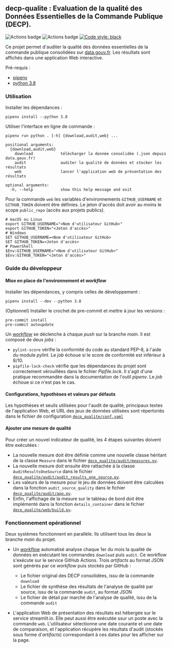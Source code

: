 ## **decp-qualite** : Evaluation de la qualité des Données Essentielles de la Commande Publique (DECP).

![Actions badge](https://github.com/139bercy/decp-qualite/actions/workflows/tests.yaml/badge.svg)
![Actions badge](https://github.com/139bercy/decp-qualite/actions/workflows/run.yaml/badge.svg)
[![Code style: black](https://img.shields.io/badge/code%20style-black-000000.svg)](https://github.com/psf/black)

Ce projet permet d'auditer la qualité des données essentielles de la commande publique consolidées sur [data.gouv.fr](https://www.data.gouv.fr/fr/datasets/donnees-essentielles-de-la-commande-publique-fichiers-consolides/). Les résultats sont affichés dans une application Web interactive.

Pré-requis :
* [pipenv](https://pipenv-fork.readthedocs.io/en/latest/)
* [python 3.8](https://www.python.org/downloads/release/python-3810/)

### Utilisation

Installer les dépendances  :
```shell
pipenv install --python 3.8
```

Utiliser l'interface en ligne de commande  :
```
pipenv run python . [-h] {download,audit,web} ...

positional arguments:
  {download,audit,web}
    download            télécharger la donnée consolidée (.json depuis data.gouv.fr)
    audit               auditer la qualité de données et stocker les résultats
    web                 lancer l'application web de présentation des résultats

optional arguments:
  -h, --help            show this help message and exit
```

Pour la commande `web` les variables d'environnements `GITHUB_USERNAME` et `GITHUB_TOKEN` doivent être définies. Le jeton d'accès doit avoir au moins le scope `public_repo` (accès aux projets publics).

```shell
# macOS ou Linux
export GITHUB_USERNAME="<Nom d'utilisateur GitHub>"
export GITHUB_TOKEN="<Jeton d'accès>"
# Windows
SET GITHUB_USERNAME=<Nom d'utilisateur GitHub>
SET GITHUB_TOKEN=<Jeton d'accès>
# PowerShell
$Env:GITHUB_USERNAME="<Nom d'utilisateur GitHub>"
$Env:GITHUB_TOKEN="<Jeton d'accès>"
```

### Guide du développeur

#### Mise en place de l'environnement et *workflow*

Installer les dépendances, y compris celles de développement  :
```shell
pipenv install --dev --python 3.8
```

(Optionnel) Installer le crochet de pre-commit et mettre à jour les versions :
```shell
pre-commit install
pre-commit autoupdate
```

Un [*workflow*](.github/workflows/tests.yaml) se déclenche à chaque *push* sur la branche *main*. Il est composé de deux *jobs* :
* `pylint-score` vérifie la conformité du code au standard PEP-8, à l'aide du module *pylint*. Le *job* échoue si le score de conformité est inférieur à 8/10.
* `pipfile-lock-check` vérifie que les dépendances du projet sont correctement vérouillées dans le fichier *Pipfile.lock*. Il s'agit d'une pratique recommandée dans la documentation de l'outil *pipenv*. Le *job* échoue si ce n'est pas le cas.

#### Configurations, hypothèses et valeurs par défauts

Les hypothèses  et seuils utilisées pour l'audit de qualité, principaux textes de l'application Web, et URL des jeux de données utilisées sont répertoriés dans le fichier de configuration [`decp_qualite/conf.yaml`](decp_qualite/conf.yaml)

#### Ajouter une mesure de qualité

Pour créer un nouvel indicateur de qualité, les 4 étapes suivantes doivent être exécutées :

* La nouvelle mesure doit être définie comme une nouvelle classe héritant de la classe `Measure` dans le fichier [`decp_qualite/audit/measures.py`](decp_qualite/audit/measures.py).
* La nouvelle mesure doit ensuite être rattachée à la classe `AuditResultsOneSource` dans le fichier [`decp_qualite/audit/audit_results_one_source.py`](decp_qualite/audit/audit_results_one_source.py).
* Les valeurs de la mesure pour le jeu de données doivent être calculées dans la fonction `audit_source_quality` dans le fichier [`decp_qualite/audit/app.py`](decp_qualite/audit/app.py).
* Enfin, l'affichage de la mesure sur le tableau de bord doit être implémenté dans la fonction `details_container` dans le fichier [`decp_qualite/web/build.py`](decp_qualite/web/build.py).


### Fonctionnement opérationnel

Deux systèmes fonctionnent en parallèle. Ils utilisent tous les deux la branche *main* du projet.

* Un [*workflow*](.github/workflows/run.yaml) automatisé analyse chaque 1er du mois la qualité de données en exécutant les commandes `download` puis `audit`. Ce workflow s'exécute sur le service GitHub Actions. Trois *artifacts* au format JSON sont générés par ce *workflow* puis stockés par GitHub :
  * Le fichier original des DECP consolidées, issu de la commande `download`
  * Le fichier de synthèse des résultats de l'analyse de qualité par source, issu de la commande `audit`, au format JSON
  * Le fichier de détail par marché de l'analyse de qualité, issu de la commande `audit`

* L'application Web de présentation des résultats est hébergée sur le service streamlit.io. Elle peut aussi être exécutée ssur un poste avec la commande `web`. L'utilisateur sélectionne une date courante et une date de comparaison, et l'application récupère les résultats d'audit (stockés sous forme d'*artifacts*) correspondant à ces dates pour les afficher sur la page.
